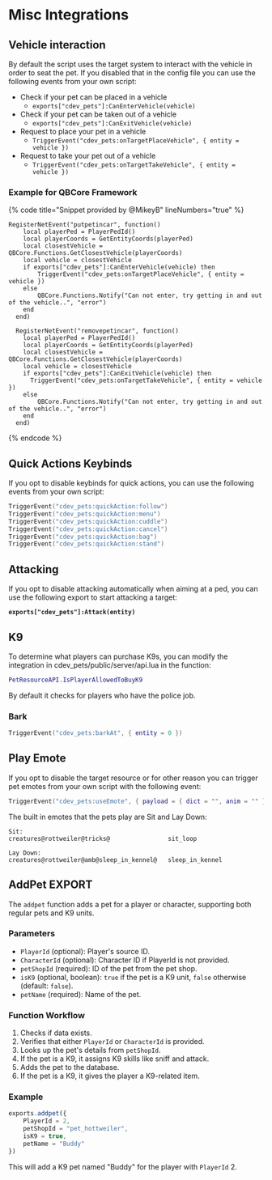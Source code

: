 # Misc Integrations

## Vehicle interaction

By default the script uses the target system to interact with the vehicle in order to seat the pet. If you disabled that in the config file you can use the following events from your own script:

* Check if your pet can be placed in a vehicle
  * `exports["cdev_pets"]:CanEnterVehicle(vehicle)`
* Check if your pet can be taken out of a vehicle
  * `exports["cdev_pets"]:CanExitVehicle(vehicle)`&#x20;
* Request to place your pet in a vehicle
  * `TriggerEvent("cdev_pets:onTargetPlaceVehicle", { entity = vehicle })`&#x20;
* &#x20;Request to take your pet out of a vehicle
  * `TriggerEvent("cdev_pets:onTargetTakeVehicle", { entity = vehicle })`&#x20;

### Example for QBCore Framework

{% code title="Snippet provided by @MikeyB" lineNumbers="true" %}
```etlua
RegisterNetEvent("putpetincar", function()
    local playerPed = PlayerPedId()
    local playerCoords = GetEntityCoords(playerPed)
    local closestVehicle = QBCore.Functions.GetClosestVehicle(playerCoords)
    local vehicle = closestVehicle
    if exports["cdev_pets"]:CanEnterVehicle(vehicle) then
        TriggerEvent("cdev_pets:onTargetPlaceVehicle", { entity = vehicle })
    else
        QBCore.Functions.Notify("Can not enter, try getting in and out of the vehicle..", "error")
    end
  end)
  
  RegisterNetEvent("removepetincar", function()
    local playerPed = PlayerPedId()
    local playerCoords = GetEntityCoords(playerPed)
    local closestVehicle = QBCore.Functions.GetClosestVehicle(playerCoords)
    local vehicle = closestVehicle
    if exports["cdev_pets"]:CanExitVehicle(vehicle) then
      TriggerEvent("cdev_pets:onTargetTakeVehicle", { entity = vehicle })
    else
        QBCore.Functions.Notify("Can not enter, try getting in and out of the vehicle..", "error")
    end
  end)
```
{% endcode %}

## Quick Actions Keybinds

If you opt to disable keybinds for quick actions, you can use the following events from your own script:

```lua
TriggerEvent("cdev_pets:quickAction:follow")
TriggerEvent("cdev_pets:quickAction:menu")
TriggerEvent("cdev_pets:quickAction:cuddle")
TriggerEvent("cdev_pets:quickAction:cancel")
TriggerEvent("cdev_pets:quickAction:bag")
TriggerEvent("cdev_pets:quickAction:stand")
```

## Attacking

If you opt to disable attacking automatically when aiming at a ped, you can use the following export to start attacking a target:

<pre class="language-lua"><code class="lang-lua"><strong>exports["cdev_pets"]:Attack(entity)
</strong></code></pre>

## K9

To determine what players can purchase K9s, you can modify the integration in cdev\_pets/public/server/api.lua in the function:

```lua
PetResourceAPI.IsPlayerAllowedToBuyK9
```

By default it checks for players who have the police job.

### Bark

```lua
TriggerEvent("cdev_pets:barkAt", { entity = 0 }) 
```

## Play Emote

If you opt to disable the target resource or for other reason you can trigger pet emotes from your own script with the following event:

```lua
TriggerEvent("cdev_pets:useEmote", { payload = { dict = "", anim = "" } }
```

The built in emotes that the pets play are Sit and Lay Down:

```
Sit:
creatures@rottweiler@tricks@                sit_loop

Lay Down:
creatures@rottweiler@amb@sleep_in_kennel@   sleep_in_kennel
```

## AddPet EXPORT

The `addpet` function adds a pet for a player or character, supporting both regular pets and K9 units.

### Parameters

* `PlayerId` (optional): Player's source ID.
* `CharacterId` (optional): Character ID if PlayerId is not provided.
* `petShopId` (required): ID of the pet from the pet shop.
* `isK9` (optional, boolean): `true` if the pet is a K9 unit, `false` otherwise (default: `false`).
* `petName` (required): Name of the pet.

### Function Workflow

1. Checks if data exists.
2. Verifies that either `PlayerId` or `CharacterId` is provided.
3. Looks up the pet's details from `petShopId`.
4. If the pet is a K9, it assigns K9 skills like sniff and attack.
5. Adds the pet to the database.
6. If the pet is a K9, it gives the player a K9-related item.

### Example

```javascript
exports.addpet({
    PlayerId = 2,
    petShopId = "pet_hottweiler",
    isK9 = true,
    petName = "Buddy"
})
```

This will add a K9 pet named "Buddy" for the player with `PlayerId` 2.
